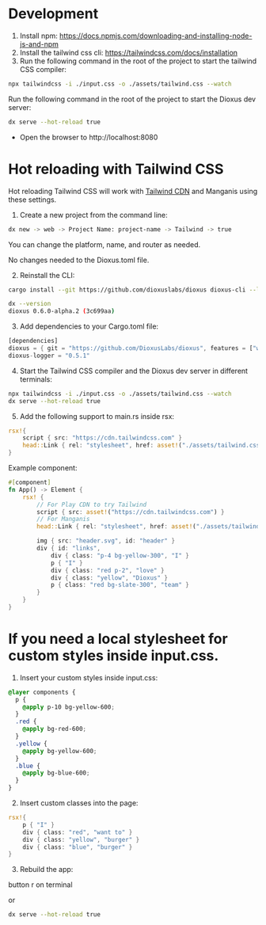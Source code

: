 # Development

1. Install npm: https://docs.npmjs.com/downloading-and-installing-node-js-and-npm
2. Install the tailwind css cli: https://tailwindcss.com/docs/installation
3. Run the following command in the root of the project to start the tailwind CSS compiler:

```bash
npx tailwindcss -i ./input.css -o ./assets/tailwind.css --watch
```

Run the following command in the root of the project to start the Dioxus dev server:

```bash
dx serve --hot-reload true
```

- Open the browser to http://localhost:8080

# Hot reloading with Tailwind CSS
Hot reloading Tailwind CSS will work with [Tailwind CDN](https://tailwindcss.com/docs/installation/play-cdn) and Manganis using these settings.

1. Create a new project from the command line:

```bash
dx new -> web -> Project Name: project-name -> Tailwind -> true
```
You can change the platform, name, and router as needed.

No changes needed to the Dioxus.toml file.

2. Reinstall the CLI:
```bash
cargo install --git https://github.com/dioxuslabs/dioxus dioxus-cli --locked --force
```

```bash
dx --version
dioxus 0.6.0-alpha.2 (3c699aa)
```

3. Add dependencies to your Cargo.toml file:
```rust
[dependencies]
dioxus = { git = "https://github.com/DioxusLabs/dioxus", features = ["web", "router"] }
dioxus-logger = "0.5.1"
```

4. Start the Tailwind CSS compiler and the Dioxus dev server in different terminals:
```bash
npx tailwindcss -i ./input.css -o ./assets/tailwind.css --watch
dx serve --hot-reload true
```

5. Add the following support to main.rs inside rsx:
```rust
rsx!{
    script { src: "https://cdn.tailwindcss.com" }
    head::Link { rel: "stylesheet", href: asset!("./assets/tailwind.css") }
}
```

Example component:
```rust
#[component]
fn App() -> Element {
    rsx! {
        // For Play CDN to try Tailwind
        script { src: asset!("https://cdn.tailwindcss.com") }
        // For Manganis
        head::Link { rel: "stylesheet", href: asset!("./assets/tailwind.css") }

        img { src: "header.svg", id: "header" }
        div { id: "links",
            div { class: "p-4 bg-yellow-300", "I" }
            p { "I" }
            div { class: "red p-2", "love" }
            div { class: "yellow", "Dioxus" }
            p { class: "red bg-slate-300", "team" }
        }
    }
}
```

# If you need a local stylesheet for custom styles inside input.css.
1. Insert your custom styles inside input.css:
```css
@layer components {
  p {
    @apply p-10 bg-yellow-600;
  }
  .red {
    @apply bg-red-600;
  }
  .yellow {
    @apply bg-yellow-600;
  }
  .blue {
    @apply bg-blue-600;
  }
}
```
2. Insert custom classes into the page:
```rust
rsx!{
    p { "I" }
    div { class: "red", "want to" }
    div { class: "yellow", "burger" }
    div { class: "blue", "burger" }
}
```
3. Rebuild the app:

button r on terminal 

or 

```bash
dx serve --hot-reload true
```
